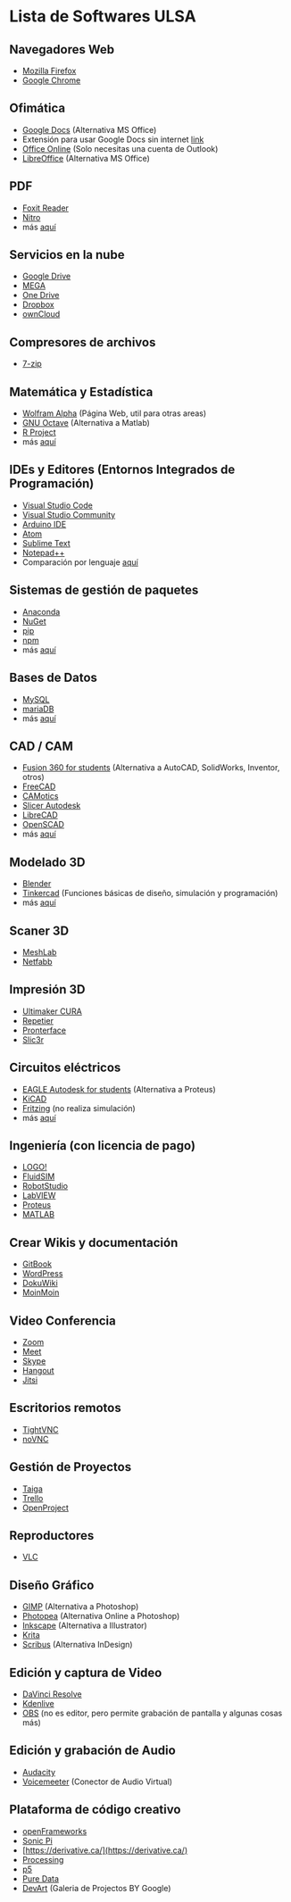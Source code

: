 # Lista de Softwares ULSA

## Navegadores Web
- [Mozilla Firefox](https://www.mozilla.org/en-US/firefox/new/)
- [Google Chrome](https://www.google.com/chrome/)

## Ofimática
- [Google Docs](https://www.google.com/docs/about/) (Alternativa MS Office)
- Extensión para usar Google Docs sin internet [link](https://chrome.google.com/webstore/detail/google-docs-offline/ghbmnnjooekpmoecnnnilnnbdlolhkhi)
- [Office Online](https://www.office.com/) (Solo necesitas una cuenta de Outlook)
- [LibreOffice](https://www.libreoffice.org/) (Alternativa MS Office)

## PDF
- [Foxit Reader](https://www.foxitsoftware.com/pdf-reader/)
- [Nitro](https://www.gonitro.com/es/)
- más [aquí](https://en.wikipedia.org/wiki/List_of_PDF_software)

## Servicios en la nube
- [Google Drive](https://www.google.com/drive/download/)
- [MEGA](https://mega.nz/)
- [One Drive](https://onedrive.live.com/)
- [Dropbox](https://www.dropbox.com/)
- [ownCloud](https://owncloud.org/)

## Compresores de archivos
- [7-zip](https://www.7-zip.org/)

## Matemática y Estadística
- [Wolfram Alpha](https://www.wolframalpha.com/) (Página Web, util para otras areas)
- [GNU Octave](https://www.gnu.org/software/octave/) (Alternativa a Matlab)
- [R Project](https://www.r-project.org/)
- más [aquí](https://en.wikipedia.org/wiki/List_of_open-source_software_for_mathematics)

## IDEs y Editores (Entornos Integrados de Programación)
- [Visual Studio Code](https://code.visualstudio.com/)
- [Visual Studio Community](https://visualstudio.microsoft.com/es/vs/community)
- [Arduino IDE](https://www.arduino.cc/en/main/software)
- [Atom](https://atom.io/)
- [Sublime Text](https://www.sublimetext.com/)
- [Notepad++](https://notepad-plus-plus.org/downloads/)
- Comparación por lenguaje [aquí](https://en.wikipedia.org/wiki/Comparison_of_integrated_development_environments)

## Sistemas de gestión de paquetes
- [Anaconda](https://www.anaconda.com/)
- [NuGet](https://www.nuget.org/)
- [pip](https://pypi.org/project/pip/)
- [npm](https://www.npmjs.com/)
- más [aquí](https://en.wikipedia.org/wiki/List_of_software_package_management_systems)

## Bases de Datos
- [MySQL](https://www.mysql.com/)
- [mariaDB](https://mariadb.org/)
- más [aquí](https://en.wikipedia.org/wiki/List_of_relational_database_management_systems)

## CAD / CAM
- [Fusion 360 for students](https://www.autodesk.com/products/fusion-360/students-teachers-educators) (Alternativa a AutoCAD, SolidWorks, Inventor, otros)
- [FreeCAD](https://www.freecadweb.org/)
- [CAMotics](https://camotics.org/)
- [Slicer Autodesk](https://apps.autodesk.com/FUSION/en/Detail/Index?id=8699194120463301363&os=Win64&appLang=en)
- [LibreCAD](https://librecad.org/)
- [OpenSCAD](https://www.openscad.org/)
- más [aquí](https://en.wikipedia.org/wiki/Comparison_of_computer-aided_design_software)

## Modelado 3D
- [Blender](https://www.blender.org/)
- [Tinkercad](https://www.tinkercad.com/) (Funciones básicas de diseño, simulación y programación)
- más [aquí](https://en.wikipedia.org/wiki/List_of_3D_modeling_software)

## Scaner 3D
- [MeshLab](http://www.meshlab.net/#)
- [Netfabb](https://apps.autodesk.com/FUSION/en/Detail/Index?id=249070194383670344&appLang=en&os=Win64)

## Impresión 3D
- [Ultimaker CURA](https://ultimaker.com/software/ultimaker-cura)
- [Repetier](https://www.repetier.com/)
- [Pronterface](https://www.pronterface.com/)
- [Slic3r](https://slic3r.org/)

## Circuitos eléctricos
- [EAGLE Autodesk for students](https://www.autodesk.com/education/free-software/eagle) (Alternativa a Proteus)
- [KiCAD](https://www.kicad-pcb.org/)
- [Fritzing](https://fritzing.org/home/) (no realiza simulación)
- más [aquí](https://en.wikipedia.org/wiki/Comparison_of_EDA_software)

## Ingeniería (con licencia de pago)
- [LOGO!](https://new.siemens.com/global/en/products/automation/systems/industrial/plc/logo/logo-software.html)
- [FluidSIM](https://www.festo-didactic.com/int-en/learning-systems/software-e-learning/fluidsim/fluidsim-5.htm)
- [RobotStudio](https://new.abb.com/products/robotics/robotstudio)
- [LabVIEW](https://www.ni.com/es-es/shop/labview.html)
- [Proteus](https://www.labcenter.com/)
- [MATLAB](https://www.mathworks.com/products/matlab.html)

## Crear Wikis y documentación
- [GitBook](https://www.gitbook.com/)
- [WordPress](https://wordpress.org/)
- [DokuWiki](https://www.dokuwiki.org/dokuwiki)
- [MoinMoin](http://moinmo.in/)

## Video Conferencia
- [Zoom](https://zoom.us/)
- [Meet](https://meet.google.com/)
- [Skype](https://www.skype.com/en/)
- [Hangout](https://hangouts.google.com/)
- [Jitsi](https://jitsi.org/)

## Escritorios remotos
- [TightVNC](https://www.tightvnc.com/)
- [noVNC](https://novnc.com/info.html)

## Gestión de Proyectos
- [Taiga](https://taiga.io/) 
- [Trello](https://trello.com/)
- [OpenProject](https://www.openproject.org/)

## Reproductores
- [VLC](https://www.videolan.org/)

## Diseño Gráfico
- [GIMP](https://www.gimp.org/) (Alternativa a Photoshop)
- [Photopea](https://www.photopea.com/) (Alternativa Online a Photoshop)
- [Inkscape](https://inkscape.org/) (Alternativa a Illustrator)
- [Krita](https://krita.org/en/)
- [Scribus](https://www.scribus.net/) (Alternativa InDesign)

## Edición y captura de Video
- [DaVinci Resolve](https://www.blackmagicdesign.com/products/davinciresolve/)
- [Kdenlive](https://kdenlive.org/en/)
- [OBS](https://obsproject.com/) (no es editor, pero permite grabación de pantalla y algunas cosas más)

## Edición y grabación de Audio
- [Audacity](https://www.audacityteam.org/)
- [Voicemeeter](https://www.vb-audio.com/Voicemeeter/index.htm) (Conector de Audio Virtual)

## Plataforma de código creativo
- [openFrameworks](https://openframeworks.cc/)
- [Sonic Pi](https://sonic-pi.net/)
- [https://derivative.ca/](https://derivative.ca/)
- [Processing](https://processing.org/)
- [p5](https://p5js.org/)
- [Pure Data](https://puredata.info/)
- [DevArt](https://devart.withgoogle.com/) (Galeria de Projectos BY Google)
